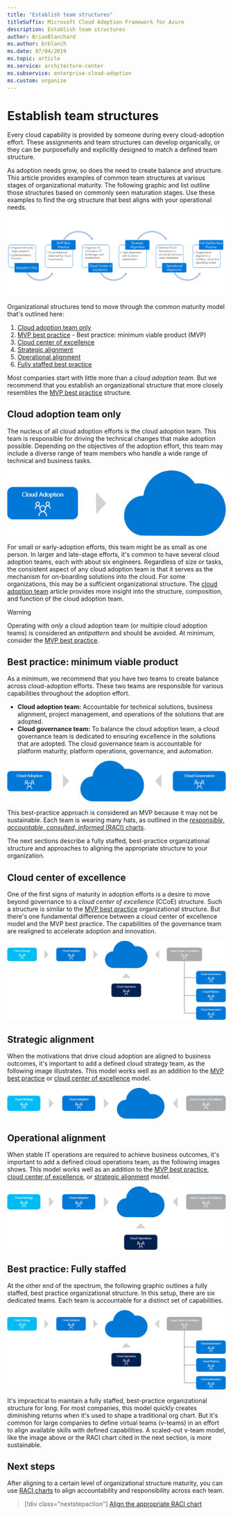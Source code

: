 ```yaml
---
title: "Establish team structures"
titleSuffix: Microsoft Cloud Adoption Framework for Azure
description: Establish team structures
author: BrianBlanchard
ms.author: brblanch
ms.date: 07/04/2019
ms.topic: article
ms.service: architecture-center
ms.subservice: enterprise-cloud-adoption
ms.custom: organize
---
```


# Establish team structures

Every cloud capability is provided by someone during every cloud-adoption effort. These assignments and team structures can develop organically, or they can be purposefully and explicitly designed to match a defined team structure.

As adoption needs grow, so does the need to create balance and structure. This article provides examples of common team structures at various stages of organizational maturity. The following graphic and list outline those structures based on commonly seen maturation stages. Use these examples to find the org structure that best aligns with your operational needs.

![Organizational maturity cycle](../_images/ready/org-ready-maturity.png)

Organizational structures tend to move through the common maturity model that's outlined here:

1. [Cloud adoption team only](#cloud-adoption-team-only)
2. [MVP best practice](#best-practice-minimum-viable-product) - Best practice: minimum viable product (MVP)
3. [Cloud center of excellence](#cloud-center-of-excellence)
4. [Strategic alignment](#strategic-alignment)
5. [Operational alignment](#strategic-alignment)
6. [Fully staffed best practice](#best-practice-fully-staffed)

Most companies start with little more than a *cloud adoption team*. But we recommend that you establish an organizational structure that more closely resembles the [MVP best practice](#best-practice-minimum-viable-product) structure.

## Cloud adoption team only

The nucleus of all cloud adoption efforts is the cloud adoption team. This team is responsible for driving the technical changes that make adoption possible. Depending on the objectives of the adoption effort, this team may include a diverse range of team members who handle a wide range of technical and business tasks.

![Cloud adoption team, with governance and security teams](../_images/ready/org-ready-adoption-only.png)

For small or early-adoption efforts, this team might be as small as one person. In larger and late-stage efforts, it's common to have several cloud adoption teams, each with about six engineers. Regardless of size or tasks, the consistent aspect of any cloud adoption team is that it serves as the mechanism for on-boarding solutions into the cloud. For some organizations, this may be a sufficient organizational structure. The [cloud adoption team](./cloud-adoption.md) article provides more insight into the structure, composition, and function of the cloud adoption team.

> [!WARNING]
> Operating with *only* a cloud adoption team (or multiple cloud adoption teams) is considered an *antipattern* and should be avoided. At minimum, consider the [MVP best practice](#best-practice-minimum-viable-product).

## Best practice: minimum viable product

As a minimum, we recommend that you have two teams to create balance across cloud-adoption efforts. These two teams are responsible for various capabilities throughout the adoption effort.

- **Cloud adoption team:** Accountable for technical solutions, business alignment, project management, and operations of the solutions that are adopted.
- **Cloud governance team:** To balance the cloud adoption team, a cloud governance team is dedicated to ensuring excellence in the solutions that are adopted. The cloud governance team is accountable for platform maturity, platform operations, governance, and automation.

![Cloud adoption with a cloud center of excellence](../_images/ready/org-ready-best-practice.png)

This best-practice approach is considered an MVP because it may not be sustainable. Each team is wearing many hats, as outlined in the [*responsible, accountable, consulted, informed* (RACI) charts](./raci-alignment.md).

The next sections describe a fully staffed, best-practice organizational structure and approaches to aligning the appropriate structure to your organization.

## Cloud center of excellence

One of the first signs of maturity in adoption efforts is a desire to move beyond governance to a *cloud center of excellence* (CCoE) structure. Such a structure is similar to the [MVP best practice](#best-practice-minimum-viable-product) organizational structure. But there's one fundamental difference between a cloud center of excellence model and the MVP best practice. The capabilities of the governance team are realigned to accelerate adoption and innovation.

![Cloud adoption with a cloud center of excellence](../_images/ready/org-ready-fully-staffed.png)
## Strategic alignment

When the motivations that drive cloud adoption are aligned to business outcomes, it's important to add a defined cloud strategy team, as the following image illustrates. This model works well as an addition to the [MVP best practice](#best-practice-minimum-viable-product) or [cloud center of excellence](#cloud-center-of-excellence) model.

![Add a defined cloud strategy team](../_images/ready/org-ready-strategy-aligned.png)

## Operational alignment

When stable IT operations are required to achieve business outcomes, it's important to add a defined cloud operations team, as the following images shows. This model works well as an addition to the [MVP best practice](#best-practice-minimum-viable-product), [cloud center of excellence](#cloud-center-of-excellence), or [strategic alignment](#strategic-alignment) model.

![Add a defined cloud operations team](../_images/ready/org-ready-operations-aligned.png)

## Best practice: Fully staffed

At the other end of the spectrum, the following graphic outlines a fully staffed, best practice organizational structure. In this setup, there are six dedicated teams. Each team is accountable for a distinct set of capabilities.

![Fully staffed best practice organizational structure](../_images/ready/org-ready-fully-staffed.png)

It's impractical to maintain a fully staffed, best-practice organizational structure for long. For most companies, this model quickly creates diminishing returns when it's used to shape a traditional org chart. But it's common for large companies to define virtual teams (v-teams) in an effort to align available skills with defined capabilities. A scaled-out v-team model, like the image above or the RACI chart cited in the next section, is more sustainable.

## Next steps

After aligning to a certain level of organizational structure maturity, you can use [RACI charts](./raci-alignment.md) to align accountability and responsibility across each team.

> [!div class="nextstepaction"]
> [Align the appropriate RACI chart](./raci-alignment.md)
